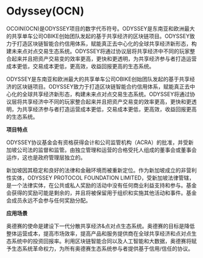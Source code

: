 # Odyssey(OCN)

OCOIN(OCN)是ODYSSEY项目的数字代币符号。ODYSSEY是东南亚和欧洲最大的共享单车公司OBIKE创始团队发起的基于共享经济的区块链项目。ODYSSEY致力于打造区块链智能合约信用体系，赋能真正去中心化的全球共享经济新形态，构建未来点对点交易生态系统。ODYSSEY将通过协议层将共享经济中不同的玩家整合起来并且把资产交易变的效率更高，更快和更透明，为共享经济参与者打造运营成本更低，交易成本更低，更高效，收益回报更高的生态系统。

ODYSSEY是东南亚和欧洲最大的共享单车公司OBIKE创始团队发起的基于共享经济的区块链项目。ODYSSEY致力于打造区块链智能合约信用体系，赋能真正去中心化的全球共享经济新形态，构建未来点对点交易生态系统。ODYSSEY将通过协议层将共享经济中不同的玩家整合起来并且把资产交易变的效率更高，更快和更透明，为共享经济参与者打造运营成本更低，交易成本更低，更高效，收益回报更高的生态系统。

**项目特点**

ODYSSEY协议基金会有资格获得会计和公司监管机构（ACRA）的批准，并受新加坡公司法的监督和监管。由独立管理和运营的合格受托人组成的董事会或董事会运作，这也是政府管理层独立的。

新加坡因其稳定和良好的法律和金融环境而被重新定位。作为新加坡成立的非营利性实体，ODYSSEY PROTOCOL FOUNDATION LIMITED，受新加坡法律管辖，是一个法律实体，在公共或私人奖励的活动中没有任何商业利益支持和参与。基金会获得的奖励可能是剩余的，并且将被保留用于组织和实施其他活动和事件。基金会成员永远不会参与任何奖励分配。

**应用场景**

奥德赛的使命是建设下一代分散共享经济&点对点生态系统。奥德赛的目标是降低整体运营成本，提高市场效率，提高产品和服务提供商在全球共享经济和点对点生态系统中的投资回报率。利用区块链智能合同以及人工智能和大数据，奥德赛将赋予生态系统革命权力，为所有奥德赛生态系统参与者提供基于信用/信任的协议。
